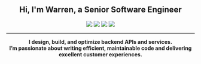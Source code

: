 <!-- Warren | GitHub Profile -->

<h2 align="center">Hi, I'm Warren, a Senior Software Engineer</h2>

<p align="center">
  <img src="https://img.shields.io/badge/Python-3776AB?style=for-the-badge&logo=python&logoColor=white" />
  <img src="https://img.shields.io/badge/Golang-00ADD8?style=for-the-badge&logo=go&logoColor=white" />
  <img src="https://img.shields.io/badge/Postgres-4169E1?style=for-the-badge&logo=postgresql&logoColor=white" />
  <img src="https://img.shields.io/badge/DynamoDB-4053D6?style=for-the-badge&logo=amazondynamodb&logoColor=white" />
</p>

---

<p align="center">
  <b>
    I design, build, and optimize backend APIs and services.<br>
    I’m passionate about writing efficient, maintainable code and delivering excellent customer experiences.
  </b>
</p>
